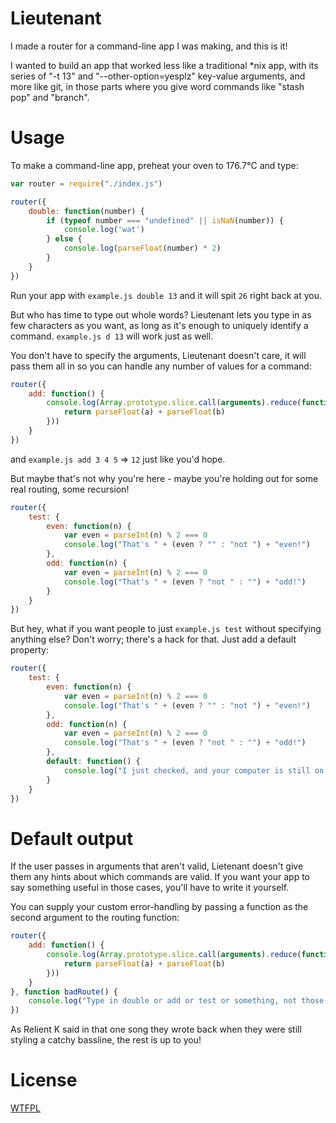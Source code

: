 Lieutenant
==========

I made a router for a command-line app I was making, and this is it!

I wanted to build an app that worked less like a traditional *nix app, with its series of "-t 13" and "--other-option=yesplz" key-value arguments, and more like git, in those parts where you give word commands like "stash pop" and "branch".

Usage
=====

To make a command-line app, preheat your oven to 176.7°C and type:

```js
var router = require("./index.js")

router({
	double: function(number) {
		if (typeof number === "undefined" || isNaN(number)) {
			console.log('wat')
		} else {
			console.log(parseFloat(number) * 2)
		}
	}
})
```

Run your app with `example.js double 13` and it will spit `26` right back at you.

But who has time to type out whole words?  Lieutenant lets you type in as few characters as you want, as long as it's enough to uniquely identify a command.  `example.js d 13` will work just as well.

You don't have to specify the arguments, Lieutenant doesn't care, it will pass them all in so you can handle any number of values for a command:

```js
router({
	add: function() {
		console.log(Array.prototype.slice.call(arguments).reduce(function(a, b) {
			return parseFloat(a) + parseFloat(b)
		}))
	}
})
```

and `example.js add 3 4 5` => `12` just like you'd hope.

But maybe that's not why you're here - maybe you're holding out for some real routing, some recursion!

```js
router({
	test: {
		even: function(n) {
			var even = parseInt(n) % 2 === 0
			console.log("That's " + (even ? "" : "not ") + "even!")
		},
		odd: function(n) {
			var even = parseInt(n) % 2 === 0
			console.log("That's " + (even ? "not " : "") + "odd!")
		}
	}
})
```

But hey, what if you want people to just `example.js test` without specifying anything else?  Don't worry; there's a hack for that.  Just add a default property:

```js
router({
	test: {
		even: function(n) {
			var even = parseInt(n) % 2 === 0
			console.log("That's " + (even ? "" : "not ") + "even!")
		},
		odd: function(n) {
			var even = parseInt(n) % 2 === 0
			console.log("That's " + (even ? "not " : "") + "odd!")
		},
		default: function() {
			console.log("I just checked, and your computer is still on.")
		}
	}
})
```

Default output
=======

If the user passes in arguments that aren't valid, Lietenant doesn't give them any hints about which commands are valid.  If you want your app to say something useful in those cases, you'll have to write it yourself.

You can supply your custom error-handling by passing a function as the second argument to the routing function:

```js
router({
	add: function() {
		console.log(Array.prototype.slice.call(arguments).reduce(function(a, b) {
			return parseFloat(a) + parseFloat(b)
		}))
	}
}, function badRoute() {
	console.log("Type in double or add or test or something, not those dumb", arguments.length, "words you did")
})
```

As Relient K said in that one song they wrote back when they were still styling a catchy bassline, the rest is up to you!

License
=======

[WTFPL](http://wtfpl2.com)
